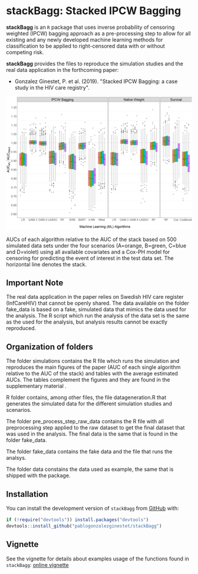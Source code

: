 # stackBagg: Stacked IPCW Bagging


**stackBagg** is an `R` package that uses inverse probability of censoring weighted
(IPCW) bagging approach as a pre-processing step to allow for all existing and any
newly developed machine learning methods for classification to be applied to right-censored data with or
without competing risk.

**stackBagg** provides the files to reproduce the simulation studies and the real data application in the forthcoming paper:
* Gonzalez Ginestet, P. et al. (2019). "Stacked IPCW Bagging: a case study in the HIV care
registry".

![](man/figures/boxplot_sim1_coxph_stack.png)

AUCs of each algorithm relative to the AUC of the stack based on 500 simulated data sets under the four scenarios (A=orange, B=green, C=blue and D=violet) using all available covariates and a Cox-PH model for censoring for predicting the event of interest in the test data set. The horizontal line denotes the stack.

## Important Note

The real data application in the paper relies on Swedish HIV care register (InfCareHIV) that cannot be openly shared. The data available on the folder fake_data is based on a fake, simulated  data that mimics the data used for the analysis. The R script which run the analysis of the data set is the same as the used for the analysis, but analysis results cannot be exactly reproduced. 

## Organization of folders

The folder simulations contains the R file which runs the simulation and reproduces the main figures of the paper (AUC of each single algorithm relative to the AUC of the stack) and tables with the average estimated AUCs. The tables complement the figures and they are found in the supplementary material . 

R folder contains, among other files, the file datageneration.R that generates the simulated data for the different simulation studies and scenarios.

The folder pre_process_step_raw_data contains the R file with all preprocessing step applied to the raw dataset to get the final dataset that was used in the analysis. The final data is the same that is found in the folder fake_data.

The folder fake_data contains the fake data and the file that runs the analsys.

The folder data constains the data used as example, the same that is shipped with the package.


## Installation

You can install the development version of `stackBagg` from [GitHub](https://github.com/pablogonzalezginestet/stackBagg) with:


```R
if (!require("devtools")) install.packages("devtools")
devtools::install_github("pablogonzalezginestet/stackBagg")
```


## Vignette


See the vignette for details about examples usage of the functions found in  `stackBagg`: [online vignette](https://pablogonzalezginestet.github.io/stackBagg/)



